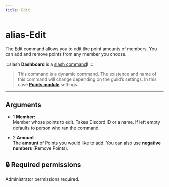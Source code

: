 ```yaml
---
title: Edit
---
```

# alias-Edit

The Edit command allows you to edit the point amounts of members. You can add and remove points from any member you choose.

:::slash
**Dashboard** is a [slash command](/commands/info/slash/)!
:::

> This command is a dynamic command. The existence and name of this command will change depending on the guild’s settings. In this case [**Points module**](/modules/points) settings.

---

## Arguments

- 1 **Member:**  
    Member whose points to edit. Takes Discord ID or a name. If left empty defaults to person who ran the command.
    
- 2 **Amount**  
    The **amount** of Points you would like to add. You can also use **negative numbers** (Remove Points).
    

## 🔒 Required permissions

Administrator permissions required.